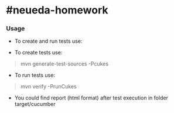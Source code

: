 #neueda-homework
================
### Usage
* To create and run tests use:

* To create tests use:

> mvn generate-test-sources -Pcukes

* To run tests use:

> mvn verify -PrunCukes

* You could find report (html format) after test execution in folder target/cucumber

